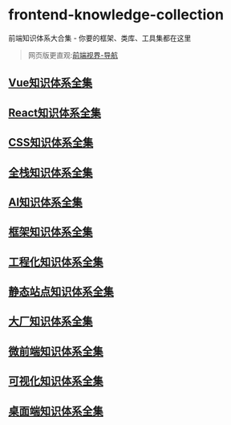 # frontend-knowledge-collection
前端知识体系大合集 - 你要的框架、类库、工具集都在这里

> 网页版更直观:[前端视界-导航](https://www.fe-vision.cn/nav)
[](./public/qdsj.png)

## [Vue知识体系全集](./Vue知识体系/README.md)        
## [React知识体系全集](./React知识体系/README.md)
## [CSS知识体系全集](./CSS知识体系/README.md)
## [全栈知识体系全集](./全栈知识体系/README.md)
## [AI知识体系全集](./AI知识体系/README.md)
## [框架知识体系全集](./框架知识体系/README.md)
## [工程化知识体系全集](./工程化知识体系/README.md)
## [静态站点知识体系全集](./静态站点知识体系/README.md)
## [大厂知识体系全集](./大厂知识体系/README.md)
## [微前端知识体系全集](./微前端知识体系/README.md)
## [可视化知识体系全集](./可视化知识体系/README.md)
## [桌面端知识体系全集](./桌面端知识体系/README.md)
